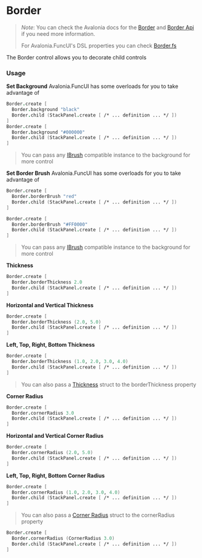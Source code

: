 # Border

> _Note_: You can check the Avalonia docs for the [Border](https://docs.avaloniaui.net/docs/controls/border) and [Border Api](http://reference.avaloniaui.net/api/Avalonia.Controls/Border/) if you need more information.
>
> For Avalonia.FuncUI's DSL properties you can check [Border.fs](https://github.com/AvaloniaCommunity/Avalonia.FuncUI/blob/master/src/Avalonia.FuncUI.DSL/Border.fs)

The Border control allows you to decorate child controls

### Usage

**Set Background** Avalonia.FuncUI has some overloads for you to take advantage of

```fsharp
Border.create [
  Border.background "black"
  Border.child (StackPanel.create [ /* ... definition ... */ ])
]
Border.create [
  Border.background "#000000"
  Border.child (StackPanel.create [ /* ... definition ... */ ])
]
```

> You can pass any [IBrush](http://reference.avaloniaui.net/api/Avalonia.Media/IBrush/) compatible instance to the background for more control

**Set Border Brush** Avalonia.FuncUI has some overloads for you to take advantage of

```fsharp
Border.create [
  Border.borderBrush "red"
  Border.child (StackPanel.create [ /* ... definition ... */ ])
]
```

```fsharp
Border.create [
  Border.borderBrush "#FF0000"
  Border.child (StackPanel.create [ /* ... definition ... */ ])
]
```

> You can pass any [IBrush](http://reference.avaloniaui.net/api/Avalonia.Media/IBrush/) compatible instance to the background for more control

**Thickness**

```fsharp
Border.create [
  Border.borderThickness 2.0
  Border.child (StackPanel.create [ /* ... definition ... */ ])
]
```

**Horizontal and Vertical Thickness**

```fsharp
Border.create [
  Border.borderThickness (2.0, 5.0)
  Border.child (StackPanel.create [ /* ... definition ... */ ])
]
```

**Left, Top, Right, Bottom Thickness**

```fsharp
Border.create [
  Border.borderThickness (1.0, 2.0, 3.0, 4.0)
  Border.child (StackPanel.create [ /* ... definition ... */ ])
]
```

> You can also pass a [Thickness](http://reference.avaloniaui.net/api/Avalonia/Thickness/) struct to the borderThickness property

**Corner Radius**

```fsharp
Border.create [
  Border.cornerRadius 3.0
  Border.child (StackPanel.create [ /* ... definition ... */ ])
]
```

**Horizontal and Vertical Corner Radius**

```fsharp
Border.create [
  Border.cornerRadius (2.0, 5.0)
  Border.child (StackPanel.create [ /* ... definition ... */ ])
]
```

**Left, Top, Right, Bottom Corner Radius**

```fsharp
Border.create [
  Border.cornerRadius (1.0, 2.0, 3.0, 4.0)
  Border.child (StackPanel.create [ /* ... definition ... */ ])
]
```

> You can also pass a [Corner Radius](http://reference.avaloniaui.net/api/Avalonia/CornerRadius/) struct to the cornerRadius property

```fsharp
Border.create [
  Border.cornerRadius (CornerRadius 3.0)
  Border.child (StackPanel.create [ /* ... definition ... */ ])
]
```
